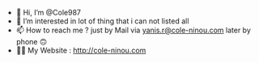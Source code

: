 - 👋 Hi, I’m @Cole987
- 👀 I’m interested in lot of thing that i can not listed all
- 📫 How to reach me ? just by Mail via yanis.r@cole-ninou.com later by phone 🙃
- 🧑‍💻 My Website : http://cole-ninou.com
